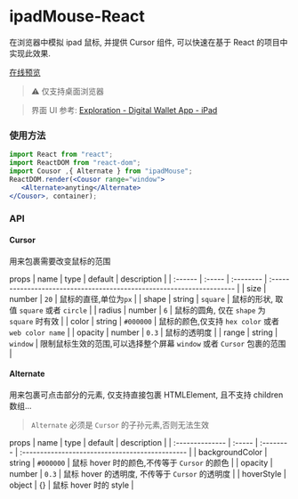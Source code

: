 # ipadMouse-React

在浏览器中模拟 ipad 鼠标, 并提供 Cursor 组件, 可以快速在基于 React 的项目中实现此效果.

[在线预览](https://shunjun.github.io/ipadmouse/)

> ⚠️ 仅支持桌面浏览器

> 界面 UI 参考: [Exploration - Digital Wallet App - iPad](https://dribbble.com/shots/14728548--Exploration-Digital-Wallet-App-iPad/attachments/6429819?mode=media)

### 使用方法

```jsx
import React from "react";
import ReactDOM from "react-dom";
import Cousor ,{ Alternate } from "ipadMouse";
ReactDOM.render(<Cousor range="window">
   <Alternate>anyting</Alternate>
</Cousor>, container);
```

### API

#### Cursor
用来包裹需要改变鼠标的范围

props
| name    | type   | default   | description                                                           |
| :------ | :----- | :-------- | :-------------------------------------------------------------------- |
| size    | number | `20`      | 鼠标的直径,单位为`px`                                                 |
| shape   | string | `square`  | 鼠标的形状, 取值 `square` 或者 `circle`                               |
| radius  | number | `6`       | 鼠标的圆角, 仅在 `shape` 为 `square` 时有效                           |
| color   | string | `#000000` | 鼠标的颜色,仅支持 `hex color` 或者 `web color name`                   |
| opacity | number | `0.3`     | 鼠标的透明度                                                          |
| range   | string | `window`  | 限制鼠标生效的范围,可以选择整个屏幕 `window` 或者 `Cursor` 包裹的范围 |


#### Alternate
用来包裹可点击部分的元素, 仅支持直接包裹 HTMLElement, 且不支持 children 数组...

> `Alternate` 必须是 `Cursor` 的子孙元素,否则无法生效

props
| name            | type   | default   | description                                     |
| :-------------- | :----- | :-------- | :---------------------------------------------- |
| backgroundColor | string | `#000000` | 鼠标 hover 时的颜色,不传等于 `Cursor` 的颜色    |
| opacity         | number | `0.3`     | 鼠标 hover 的透明度, 不传等于 `Cursor` 的透明度 |
| hoverStyle      | object | {}        | 鼠标 hover 时的 style                           |